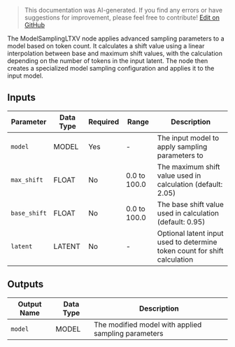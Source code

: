 > This documentation was AI-generated. If you find any errors or have suggestions for improvement, please feel free to contribute! [Edit on GitHub](https://github.com/Comfy-Org/embedded-docs/blob/main/comfyui_embedded_docs/docs/ModelSamplingLTXV/en.md)

The ModelSamplingLTXV node applies advanced sampling parameters to a model based on token count. It calculates a shift value using a linear interpolation between base and maximum shift values, with the calculation depending on the number of tokens in the input latent. The node then creates a specialized model sampling configuration and applies it to the input model.

## Inputs

| Parameter | Data Type | Required | Range | Description |
|-----------|-----------|----------|-------|-------------|
| `model` | MODEL | Yes | - | The input model to apply sampling parameters to |
| `max_shift` | FLOAT | No | 0.0 to 100.0 | The maximum shift value used in calculation (default: 2.05) |
| `base_shift` | FLOAT | No | 0.0 to 100.0 | The base shift value used in calculation (default: 0.95) |
| `latent` | LATENT | No | - | Optional latent input used to determine token count for shift calculation |

## Outputs

| Output Name | Data Type | Description |
|-------------|-----------|-------------|
| `model` | MODEL | The modified model with applied sampling parameters |
